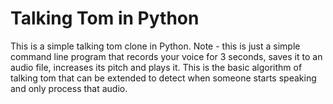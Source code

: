# Talking Tom in Python
This is a simple talking tom clone in Python.
Note - this is just a simple command line program that records your voice for 3 seconds, saves it to an audio file, increases its pitch and plays it. This is the basic algorithm of talking tom that can be extended to detect when someone starts speaking and only process that audio.
